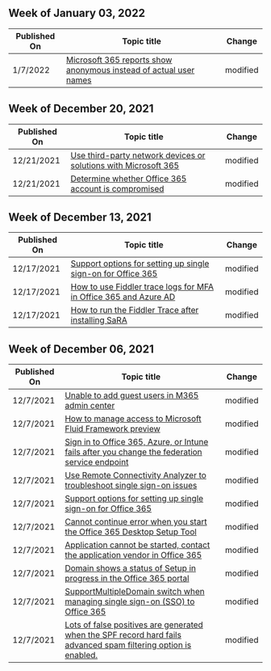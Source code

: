 <!-- This file is generated automatically each week. Changes made to this file will be overwritten.-->



## Week of January 03, 2022


| Published On |Topic title | Change |
|------|------------|--------|
| 1/7/2022 | [Microsoft 365 reports show anonymous instead of actual user names](/office365/troubleshoot/miscellaneous/reports-show-anonymous-user-name) | modified |


## Week of December 20, 2021


| Published On |Topic title | Change |
|------|------------|--------|
| 12/21/2021 | [Use third-party network devices or solutions with Microsoft 365](/office365/troubleshoot/miscellaneous/office-365-third-party-network-devices) | modified |
| 12/21/2021 | [Determine whether Office 365 account is compromised](/office365/troubleshoot/sign-in/determine-account-is-compromised) | modified |


## Week of December 13, 2021


| Published On |Topic title | Change |
|------|------------|--------|
| 12/17/2021 | [Support options for setting up single sign-on for Office 365](/office365/troubleshoot/active-directory/support-options-of-set-single-sign-on) | modified |
| 12/17/2021 | [How to use Fiddler trace logs for MFA in Office 365 and Azure AD](/office365/troubleshoot/diagnostic-logs/fiddler-trace-logs-for-mfa) | modified |
| 12/17/2021 | [How to run the Fiddler Trace after installing SaRA](/office365/troubleshoot/diagnostic-logs/run-fiddler-trace) | modified |


## Week of December 06, 2021


| Published On |Topic title | Change |
|------|------------|--------|
| 12/7/2021 | [Unable to add guest users in M365 admin center](/office365/troubleshoot/access-management/cannot-add-guest-users-in-m365-admin-center) | modified |
| 12/7/2021 | [How to manage access to Microsoft Fluid Framework preview](/office365/troubleshoot/access-management/manage-fluid-framework-preview-access) | modified |
| 12/7/2021 | [Sign in to Office 365, Azure, or Intune fails after you change the federation service endpoint](/office365/troubleshoot/active-directory/sign-in-fails-if-federation-endpoint-changes) | modified |
| 12/7/2021 | [Use Remote Connectivity Analyzer to troubleshoot single sign-on issues](/office365/troubleshoot/active-directory/single-sign-on-issues) | modified |
| 12/7/2021 | [Support options for setting up single sign-on for Office 365](/office365/troubleshoot/active-directory/support-options-of-set-single-sign-on) | modified |
| 12/7/2021 | [Cannot continue error when you start the Office 365 Desktop Setup Tool](/office365/troubleshoot/administration/error-when-start-desktop-setup-tool) | modified |
| 12/7/2021 | [Application cannot be started, contact the application vendor in Office 365](/office365/troubleshoot/administration/office-365-application-cannot-be-started) | modified |
| 12/7/2021 | [Domain shows a status of Setup in progress in the Office 365 portal](/office365/troubleshoot/administration/setup-in-progress-office-365-portal) | modified |
| 12/7/2021 | [SupportMultipleDomain switch when managing single sign-on (SSO) to Office 365](/office365/troubleshoot/administration/supportmultipledomain-switch-when-manage-sso) | modified |
| 12/7/2021 | [Lots of false positives are generated when the SPF record hard fails advanced spam filtering option is enabled.](/office365/troubleshoot/antispam/false-positives) | modified |

